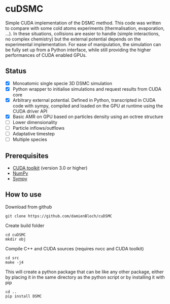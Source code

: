 # cuDSMC
Simple CUDA implementation of the DSMC method.
This code was written to compare with some cold atoms experiments (thermalisation, evaporation, ...). In these situations, collisions are easier to handle (simple interactions, no complex chemistry) but the external potential depends on the experimental implementation. 
For ease of manipulation, the simulation can be fully set up from a Python interface, while still providing the higher performances of CUDA enabled GPUs. 

## Status

- [x] Monoatomic single specie 3D DSMC simulation
- [x] Python wrapper to initialise simulations and request results from CUDA core
- [x] Arbitrary external potential. Defined in Python, transcripted in CUDA code with sympy, compiled and loaded on the GPU at runtime using the CUDA driver API
- [x] Basic AMR on GPU based on particles density using an octree structure
- [ ] Lower dimensionality
- [ ] Particle inflows/outflows
- [ ] Adaptative timestep
- [ ] Multiple species

## Prerequisites

- [CUDA toolkit](https://developer.nvidia.com/cuda-toolkit) (version 3.0 or higher)
- [NumPy](https://numpy.org/)
- [Sympy](https://www.sympy.org/en/index.html)

## How to use

Download from github 

```
git clone https://github.com/damienBloch/cuDSMC
```

Create build folder

```
cd cuDSMC
mkdir obj
```

Compile C++ and CUDA sources (requires nvcc and CUDA toolkit)

```
cd src
make -j4
```

This will create a python package that can be like any other package, either by placing it in the same directory as the python script or by installing it with pip

```
cd ..
pip install DSMC
```


